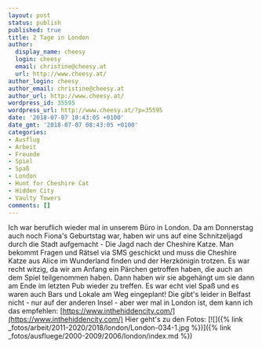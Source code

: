 ```yaml
---
layout: post
status: publish
published: true
title: 2 Tage in London
author:
  display_name: cheesy
  login: cheesy
  email: christine@cheesy.at
  url: http://www.cheesy.at/
author_login: cheesy
author_email: christine@cheesy.at
author_url: http://www.cheesy.at/
wordpress_id: 35595
wordpress_url: http://www.cheesy.at/?p=35595
date: '2018-07-07 10:43:05 +0100'
date_gmt: '2018-07-07 08:43:05 +0100'
categories:
- Ausflug
- Arbeit
- Freunde
- Spiel
- Spaß
- London
- Hunt for Cheshire Cat
- Hidden City
- Vaulty Towers
comments: []
---
```

Ich war beruflich wieder mal in unserem Büro in London. Da am Donnerstag auch noch Fiona's Geburtstag war, haben wir uns auf eine Schnitzeljagd durch die Stadt aufgemacht - Die Jagd nach der Cheshire Katze. Man bekommt Fragen und Rätsel via SMS geschickt und muss die Cheshire Katze aus Alice im Wunderland finden und der Herzkönigin trotzen. Es war recht witzig, da wir am Anfang ein Pärchen getroffen haben, die auch an dem Spiel teilgenommen haben. Dann haben wir sie abgehängt um sie dann am Ende im letzten Pub wieder zu treffen. Es war echt viel Spaß und es waren auch Bars und Lokale am Weg eingeplant! Die gibt's leider in Belfast nicht - nur auf der anderen Insel - aber wer mal in London ist, dem kann ich das empfehlen: [https://www.inthehiddencity.com/](https://www.inthehiddencity.com/)
Hier geht's zu den Fotos:
[![]({% link _fotos/arbeit/2011-2020/2018/london/London-034-1.jpg %})]({% link _fotos/ausfluege/2000-2009/2006/london/index.md %})

